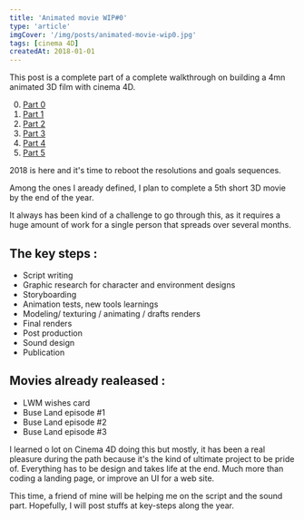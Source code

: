 ```yaml
---
title: 'Animated movie WIP#0'
type: 'article'
imgCover: '/img/posts/animated-movie-wip0.jpg'
tags: [cinema 4D]
createdAt: 2018-01-01
---
```


This post is a complete part of a complete walkthrough on building a 4mn animated 3D film with cinema 4D.
<!--more-->

0. [Part 0](/posts/animated-movie-wip0)
1. [Part 1](/posts/animated-movie-wip1)
2. [Part 2](/posts/animated-movie-wip2)
3. [Part 3](/posts/animated-movie-wip3-x-particles-xpresso-enter-game)
4. [Part 4](/posts/animated-movie-wip4-low-poly-space-scene)
5. [Part 5](/posts/animated-movie-wip5-editing-final-release)

2018 is here and it's time to reboot the resolutions and goals sequences.

Among the ones I aready defined, I plan to complete a 5th short 3D movie by the end of the year.

It always has been kind of a challenge to go through this, as it requires a huge amount of work for a single person that spreads over several months.

## The key steps :

* Script writing
* Graphic research for character and environment designs
* Storyboarding
* Animation tests, new tools learnings
* Modeling/ texturing / animating / drafts renders
* Final renders
* Post production
* Sound design
* Publication

## Movies already realeased :

* LWM wishes card
* Buse Land episode #1
* Buse Land episode #2
* Buse Land episode #3

I learned o lot on Cinema 4D doing this but mostly, it has been a real pleasure during the path because it's the kind of ultimate project to be pride of. Everything has to be design and takes life at the end. Much more than coding a landing page, or improve an UI for a web site.

This time, a friend of mine will be helping me on the script and the sound part. Hopefully, I will post stuffs at key-steps along the year.